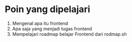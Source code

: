 # Poin yang dipelajari

1. Mengenal apa itu frontend
2. Apa saja yang menjadi tugas frontend
3. Mempelajari roadmap belajar Frontend dari rodmap.sh
